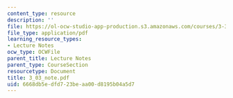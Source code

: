 ```yaml
---
content_type: resource
description: ''
file: https://ol-ocw-studio-app-production.s3.amazonaws.com/courses/3-320-atomistic-computer-modeling-of-materials-sma-5107-spring-2005/6668db5edfd723beaa00d8195b04a5d7_3_03_note.pdf
file_type: application/pdf
learning_resource_types:
- Lecture Notes
ocw_type: OCWFile
parent_title: Lecture Notes
parent_type: CourseSection
resourcetype: Document
title: 3_03_note.pdf
uid: 6668db5e-dfd7-23be-aa00-d8195b04a5d7
---
```


